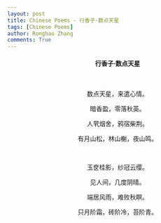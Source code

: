 ```yaml
---
layout: post
title: Chinese Poems - 行香子·数点天星
tags: [Chinese Poems]
author: Ronghao Zhang
comments: True 
---
```


<div align = "center">
    
</div>

<div align = "center">
    <h4>行香子·数点天星</h4>
    <br>
    <p>数点天星，来遣心情。</p>
    <p>暗香盈，零落秋英。</p>
    <p>人茕烟舍，鸦宿柴荆。</p>
    <p>有月山松，林山榭，夜山鸣。</p>
    <br>
    <p>玉奁桂影，纱冠云缨。</p>
    <p>见人间，几度阴晴。</p>
    <p>端居风雨，难败秋瞑。</p>
    <p>只月阶霜，砖阶冷，苔阶青。</p>
</div>
<br>

